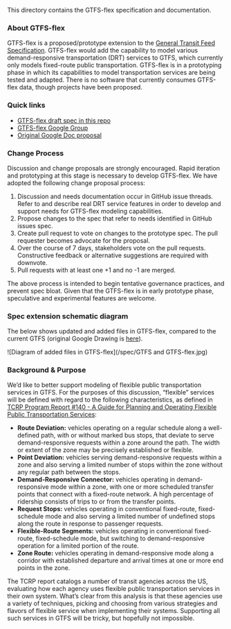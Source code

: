 This directory contains the GTFS-flex specification and documentation.

### About GTFS-flex

GTFS-flex is a proposed/prototype extension to the [General Transit Feed Specification](https://github.com/google/transit/tree/master/gtfs). GTFS-flex would add the capability to model various demand-responsive transportation (DRT) services to GTFS, which currently only models fixed-route public transportation. GTFS-flex is in a prototyping phase in which its capabilities to model transportation services are being tested and adapted. There is no software that currently consumes GTFS-flex data, though projects have been proposed.

### Quick links
* [GTFS-flex draft spec in this repo](spec/reference.md)
* [GTFS-flex Google Group](https://groups.google.com/forum/#!forum/gtfs-flexible-wg)
* [Original Google Doc proposal](https://docs.google.com/document/d/1UTcpMJlANSoJ1ZEk5IrQh_plza1ZnvgwraMEBI_o2mw/edit?usp=sharing)

### Change Process

Discussion and change proposals are strongly encouraged. Rapid iteration and prototyping at this stage is necessary to develop GTFS-flex. We have adopted the following change proposal process:

1. Discussion and needs documentation occur in GitHub issue threads. Refer to and describe real DRT service features in order to develop and support needs for GTFS-flex modeling capabilities.
2. Propose changes to the spec that refer to needs identified in GitHub issues spec.
3. Create pull request to vote on changes to the prototype spec. The pull requester becomes advocate for the proposal.
4. Over the course of 7 days, stakeholders vote on the pull requests. Constructive feedback or alternative suggestions are required with downvote.
5. Pull requests with at least one +1 and no -1 are merged.

The above process is intended to begin tentative governance practices, and prevent spec bloat. Given that the GTFS-flex is in early prototype phase, speculative and experimental features are welcome.

### Spec extension schematic diagram

The below shows updated and added files in GTFS-flex, compared to the current GTFS (original Google Drawing is [here](https://docs.google.com/drawings/d/1g1kuTZPLFphMa942htywksIhxXqM_mMFCROOiEw5eNo/edit?usp=sharing)).

![Diagram of added files in GTFS-flex](/spec/GTFS and GTFS-flex.jpg)

### Background & Purpose

We’d like to better support modeling of flexible public transportation services in GTFS. For the purposes of this discussion, “flexible” services will be defined with regard to the following characteristics, as defined in [TCRP Program Report #140 - A Guide for Planning and Operating Flexible Public Transportation Services](http://www.trb.org/Main/Blurbs/163788.aspx):

* **Route Deviation:** vehicles operating on a regular schedule along a well-defined path, with or without marked bus stops, that deviate to serve demand-responsive requests within a zone around the path. The width or extent of the zone may be precisely established or flexible.
* **Point Deviation:** vehicles serving demand-responsive requests within a zone and also serving a limited number of stops within the zone without any regular path between the stops.
* **Demand-Responsive Connector:** vehicles operating in demand-responsive mode within a zone, with one or more scheduled transfer points that connect with a fixed-route network. A high percentage of ridership consists of trips to or from the transfer points.
* **Request Stops:** vehicles operating in conventional fixed-route, fixed-schedule mode and also serving a limited number of undefined stops along the route in response to passenger requests.
* **Flexible-Route Segments:** vehicles operating in conventional fixed-route, fixed-schedule mode, but switching to demand-responsive operation for a limited portion of the route.
* **Zone Route:** vehicles operating in demand-responsive mode along a corridor with established departure and arrival times at one or more end points in the zone.

The TCRP report catalogs a number of transit agencies across the US, evaluating how each agency uses flexible public transportation services in their own system. What’s clear from this analysis is that these agencies use a variety of techniques, picking and choosing from various strategies and flavors of flexible service when implementing their systems. Supporting all such services in GTFS will be tricky, but hopefully not impossible.
